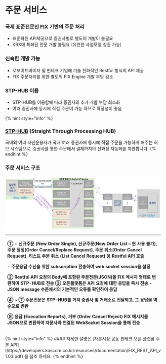 # 주문 서비스

### 국제 표준전문인 FIX 기반의 주문 처리

* 표준화된 API제공으로 증권사별로 별도의 개발이 불필요
* KRX에 특화된 전문 개발 불필요 \(유연한 사업모델 창출 가능\)

### 신속한 개발 가능

* 로보어드바이저 및  핀테크 기업에 기술 친화적인 Restful 방식의 API 제공
* FIX 주문처리를 위한 별도의 FIX Engine 개발 부담 감소

### STP-HUB 이용

* STP-HUB를 이용함에 따라 증권사의 추가 개발 부담 최소화
* 여러 증권사에 동시에 직접 주문이 가능 하므로 확장성이 좋음

{% hint style="info" %}
### [STP-HUB](https://www.koscom.co.kr/portal/main/contents.do?menuNo=200451) \(Straight Through Processing HUB\)

 국내외 여러 자산운용사가 국내 여러 증권사에 동시에 직접 주문을 가능하게 해주는 허브 시스템으로, 증권사를 통한 주문에서 결제까지의 전과정 자동화를 지원합니다.
{% endhint %}

### 주문 서비스 구조

![](../.gitbook/assets/image%20%2851%29.png)

<table>
  <thead>
    <tr>
      <th style="text-align:left">
        <p>① - 신규주문 (New Order Single), 신규주문(New Order List – 현 사용 불가), 주문 정정(Order
          Cancel/Replace Request), 주문 취소(Order Cancel Request), 리스트 주문 취소 (List Cancel
          Request) 용 Restful API 호출</p>
        <p>- 주문응답 수신을 위한 subscription 전송하여 web socket session을 설정</p>
        <p>② Restful API 요청의 Body에 포함된 주문전문(JSON)을 FIX 메시지 형태로 변환하여 STP-HUB로 전송 ③
          오픈플랫폼은 API 요청에 대한 응답을 즉시 전송 - JSON message 수준에서의 기본적인 오류를 확인하여 응답</p>
        <p>④ ~ ⑦ 주문전문은 STP-HUB를 거쳐 증권사 및 거래소로 전달되고, 그 응답을 역순으로 반환</p>
        <p>⑧ 응답 (Execution Reports), 거부 (Order Cancel Reject) FIX 메시지를 JSON으로 변환하여
          자문사와 연결된 WebSocket Session을 통해 전송</p>
      </th>
    </tr>
  </thead>
  <tbody></tbody>
</table>{% hint style="info" %}
#### 자세한 설명은  [자본시장 공동 핀테크 오픈 플랫폼 주문 API](https://developers.koscom.co.kr/resources/documentation/FIX_REST_API_v1.03.pdf) 을 참조 하세요.
{% endhint %}



